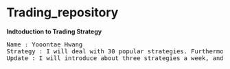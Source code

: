 # Trading_repository

**Indtoduction to Trading Strategy**

<pre>
Name : Yooontae Hwang
Strategy : I will deal with 30 popular strategies. Furthermore,  will update its ways of pursuing Alpha by mixing several strategies.
Update : I will introduce about three strategies a week, and deal with the various uses of the backtrader once a week.
